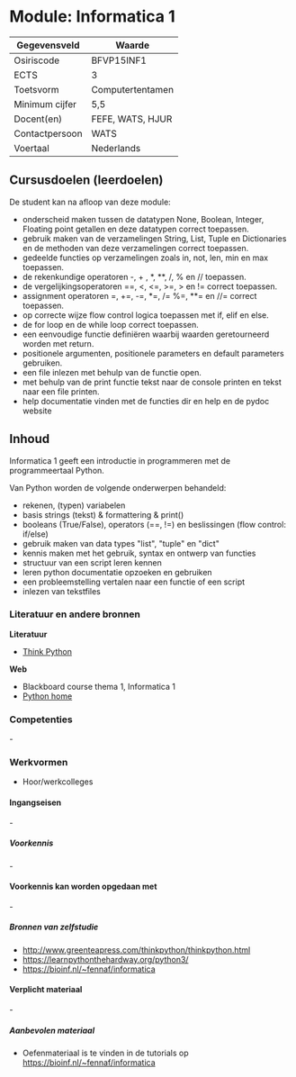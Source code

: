 # Module: Informatica 1

| Gegevensveld  | Waarde |
| ------------- | ------------- |
| Osiriscode  | BFVP15INF1  |
| ECTS  | 3 |
| Toetsvorm  | Computertentamen |
| Minimum cijfer  | 5,5 |
| Docent(en)  | FEFE, WATS, HJUR |
| Contactpersoon  | WATS |
| Voertaal  | Nederlands |

## Cursusdoelen (leerdoelen)
De student kan na afloop van deze module:
 
- onderscheid maken tussen de datatypen None, Boolean, Integer, Floating point getallen en deze datatypen correct toepassen.
- gebruik maken van de verzamelingen String, List, Tuple en Dictionaries en de methoden van deze verzamelingen correct toepassen.
- gedeelde functies op verzamelingen zoals in, not, len, min en max toepassen.
- de rekenkundige operatoren -, + , *, **, /, % en // toepassen.
- de vergelijkingsoperatoren ==, <, <=, >=, > en != correct toepassen.
- assignment operatoren =, +=, -=, *=, /= %=, **= en //= correct toepassen.
- op correcte wijze flow control logica toepassen met if, elif en else.
- de for loop en de while loop correct toepassen.
- een eenvoudige functie definiëren waarbij waarden geretourneerd worden met return.
- positionele argumenten, positionele parameters en default parameters gebruiken.
- een file inlezen met behulp van de functie open.
- met behulp van de print functie tekst naar de console printen en tekst naar een file printen.
- help documentatie vinden met de functies dir en help en de pydoc website
 
## Inhoud

Informatica 1 geeft een introductie in programmeren met de programmeertaal Python.

Van Python worden de volgende onderwerpen behandeld:  

- rekenen, (typen) variabelen
- basis strings (tekst) & formattering & print()
- booleans (True/False), operators (==, !=) en beslissingen (flow control: if/else)
- gebruik maken van data types "list", "tuple" en "dict"
- kennis maken met het gebruik, syntax en ontwerp van functies
- structuur van een script leren kennen
- leren python documentatie opzoeken en gebruiken
- een probleemstelling vertalen naar een functie of een script
- inlezen van tekstfiles

### Literatuur en andere bronnen

**Literatuur**
- [Think Python](http://www.greenteapress.com/thinkpython/thinkpython.html) 

**Web**
- Blackboard course thema 1, Informatica 1
- [Python home](https://www.python.org/)

### Competenties
\- 

### Werkvormen
- Hoor/werkcolleges

#### Ingangseisen
\- 

##### Voorkennis
\-

#### Voorkennis kan worden opgedaan met
\-

##### Bronnen van zelfstudie
- http://www.greenteapress.com/thinkpython/thinkpython.html
- https://learnpythonthehardway.org/python3/
- https://bioinf.nl/~fennaf/informatica

#### Verplicht materiaal
\-

##### Aanbevolen materiaal
- Oefenmateriaal is te vinden in de tutorials op https://bioinf.nl/~fennaf/informatica

